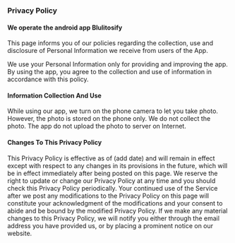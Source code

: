 ### Privacy Policy

#### We operate the android app Blulitosify
This page informs you of our policies regarding the collection, use and disclosure of
Personal Information we receive from users of the App.

We use your Personal Information only for providing and improving the app. By using the app, you
agree to the collection and use of information in accordance with this policy.

#### Information Collection And Use
While using our app, we turn on the phone camera to let you take photo. However, the photo is stored on the phone only. 
We do not collect the photo. The app do not upload the photo to server on Internet.

#### Changes To This Privacy Policy
This Privacy Policy is effective as of (add date) and will remain in effect except with respect to any
changes in its provisions in the future, which will be in effect immediately after being posted on this
page.
We reserve the right to update or change our Privacy Policy at any time and you should check this
Privacy Policy periodically. Your continued use of the Service after we post any modifications to the
Privacy Policy on this page will constitute your acknowledgment of the modifications and your
consent to abide and be bound by the modified Privacy Policy.
If we make any material changes to this Privacy Policy, we will notify you either through the email
address you have provided us, or by placing a prominent notice on our website.
